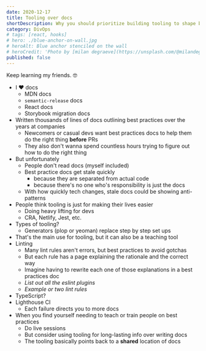```yaml
---
date: 2020-12-17
title: Tooling over docs
shortDescription: Why you should prioritize building tooling to shape best practices instead of writing docs
category: DivOps
# tags: [react, hooks]
# hero: ./blue-anchor-on-wall.jpg
# heroAlt: Blue anchor stenciled on the wall
# heroCredit: 'Photo by [milan degraeve](https://unsplash.com/@milandegraeve)'
published: false
---
```


Keep learning my friends. 🤓

- I ❤️ docs
  - MDN docs
  - `semantic-release` docs
  - React docs
  - Storybook migration docs
- Written thousands of lines of docs outlining best practices over the years at companies
  - Newcomers or casual devs want best practices docs to help them do the right thing **before** PRs
  - They also don't wanna spend countless hours trying to figure out how to do the right thing
- But unfortunately
  - People don't read docs (myself included)
  - Best practice docs get stale quickly
    - because they are separated from actual code
    - because there's no one who's responsibility is just the docs
  - With how quickly tech changes, stale docs could be showing anti-patterns
- People think tooling is just for making their lives easier
  - Doing heavy lifting for devs
  - CRA, Netlify, Jest, etc.
- Types of tooling?
  - Generators (plop or yeoman) replace step by step set ups
- That's the main use for tooling, but it can also be a teaching tool
- Linting
  - Many lint rules aren't errors, but best practices to avoid gotchas
  - But each rule has a page explaining the rationale and the correct way
  - Imagine having to rewrite each one of those explanations in a best practices doc
  - _List out all the eslint plugins_
  - _Example or two lint rules_
- TypeScript?
- Lighthouse CI
  - Each failure directs you to more docs
- When you find yourself needing to teach or train people on best practices
  - Do live sessions
  - But consider using tooling for long-lasting info over writing docs
  - The tooling basically points back to a **shared** location of docs
